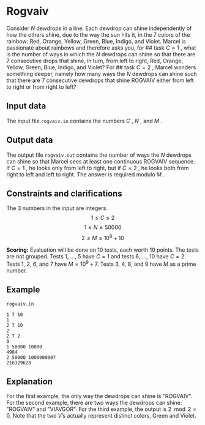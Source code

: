 # Rogvaiv

Consider $N$ dewdrops in a line. Each dewdrop can shine independently of how the others shine, due to the way the sun hits it, in the 7 colors of the rainbow: Red, Orange, Yellow, Green, Blue, Indigo, and Violet. Marcel is passionate about rainbows and therefore asks you, for ## task $C = 1$ , what is the number of ways in which the $N$ dewdrops can shine so that there are 7 consecutive drops that shine, in turn, from left to right, Red, Orange, Yellow, Green, Blue, Indigo, and Violet? For ## task $C = 2$ , Marcel wonders something deeper, namely how many ways the $N$ dewdrops can shine such that there are 7 consecutive dewdrops that shine ROGVAIV either from left to right or from right to left?

## Input data

The input file `rogvaiv.in` contains the numbers $C$ , $N$ , and $M$ .

## Output data

The output file `rogvaiv.out` contains the number of ways the $N$ dewdrops can shine so that Marcel sees at least one continuous ROGVAIV sequence. If $C = 1$ , he looks only from left to right, but if $C = 2$ , he looks both from right to left and left to right. The answer is required modulo $M$ .

## Constraints and clarifications

The 3 numbers in the input are integers.
$$1 \leq C \leq 2$$
$$1 \leq N \leq 50000$$
$$2 \leq M \leq 10^9 + 10$$

**Scoring:**
Evaluation will be done on 10 tests, each worth 10 points.
The tests are not grouped.
Tests 1, ..., 5 have $C = 1$ and tests 6, ..., 10 have $C = 2$.
Tests 1, 2, 6, and 7 have $M = 10^9 + 7$.
Tests 3, 4, 8, and 9 have $M$ as a prime number.

## Example

`rogvaiv.in`
```
1 7 10
1
2 7 10
2
2 7 2
0
1 50000 10000
4984
2 50000 1000000007
216329628
```

## Explanation

For the first example, the only way the dewdrops can shine is "ROGVAIV". For the second example, there are two ways the dewdrops can shine: "ROGVAIV" and "VIAVGOR". For the third example, the output is $2 \mod 2 = 0$. Note that the two $V$’s actually represent distinct colors, Green and Violet.